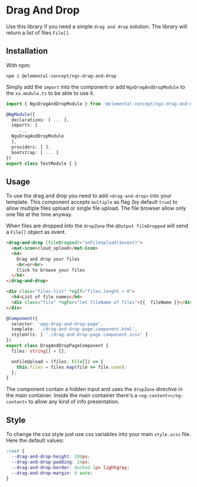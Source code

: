 # Drag And Drop

Use this library if you need a simple `drag and drop` solution. The library will return a list of files `File[]`.

## Installation

With npm:

```Shell
npm i @elemental-concept/ngx-drag-and-drop
```

Simply add the `import` into the component or add `NgxDragAndDropModule` to the `xx.module.ts` to be able to use it.

```typescript
import { NgxDragAndDropModule } from '@elemental-concept/ngx-drag-and-drop';

@NgModule({
  declarations: [ ... ],
  imports: [
    ...,
  NgxDragAndDropModule
  ],
  providers: [ ],
  bootstrap: [ ... ]
})
export class TestModule { }
```

## Usage

To use the drag and drop you need to add `<drag-and-drop>` into your template.
This component accepts `multiple` as flag (by default `true`) to allow multiple files upload or single file upload.
The file browser allow only one file at the time anyway.

When files are dropped into the `dropZone` the `@Output fileDropped` will send a `File[]` object as event.

```html
<drag-and-drop (fileDropped)="onFileUpload($event)">
  <mat-icon>cloud_upload</mat-icon>
  <h4>
    Drag and drop your files
    <br>or<br>
    Click to browse your files
  </h4>
</drag-and-drop>

<div class="files-list" *ngIf="files.length > 0">
  <h4>List of file names</h4>
  <div class="file" *ngFor="let fileName of files">{{  fileName }}</div>
</div>
```

```typescript
@Component({
  selector: 'app-drag-and-drop-page',
  template: './drag-and-drop-page.component.html',
  styleUrls: [ './drag-and-drop-page.component.scss' ]
})
export class DragAndDropPageComponent {
  files: string[] = [];

  onFileUpload = (files: File[]) => {
    this.files = files.map(file => file.name);
  };
}
```

The component contain a hidden input and uses the `dropZone` directive in the main container.
Inside the main container there's a `<ng-content></ng-content>` to allow any kind of info presentation.

## Style

To change the css style just use css variables into your main `style.scss` file.
Here the default values:

```scss
:root {
  --drag-and-drop-height: 200px;
  --drag-and-drop-padding: 24px;
  --drag-and-drop-border: dashed 1px lightgray;
  --drag-and-drop-margin: 0 auto;
}
```
